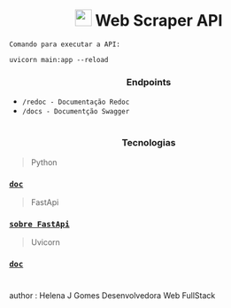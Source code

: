<h1 align = "center">
	<img src='https://www.svgrepo.com/show/svg/490910/scraper.svg' alt='scraper' width='30px' height='30px'/> Web Scraper API
</h1>



``Comando para executar a API:``

```
uvicorn main:app --reload
```

<h3 align = "center">
	Endpoints
</h3>


- `` /redoc - Documentação Redoc ``
- `` /docs - Documentção Swagger ``
	

#

<h3 align = "center">
	Tecnologias
</h3>

> Python

  ### [`doc`](https://docs.python.org/3/)

> FastApi

  ### [`sobre FastApi`](https://www.treinaweb.com.br/blog/o-que-e-fastapi)

> Uvicorn

  ### [`doc`](https://www.uvicorn.org/)

  #

  author : Helena J Gomes Desenvolvedora Web FullStack
